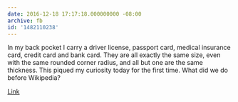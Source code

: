 ```yaml
---
date: 2016-12-18 17:17:18.000000000 -08:00
archive: fb
id: '1482110238'
---
```


In my back pocket I carry a driver license, passport card, medical insurance card, credit card and bank card. They are all exactly the same size, even with the same rounded corner radius, and all but one are the same thickness. This piqued my curiosity today for the first time. What did we do before Wikipedia?

[Link](https://en.m.wikipedia.org/wiki/ISO/IEC_781)
